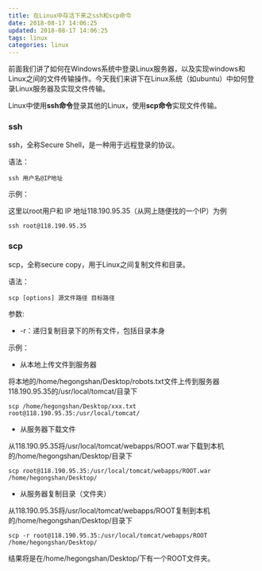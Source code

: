 ```yaml
---
title: 在Linux中存活下来之ssh和scp命令
date: 2018-08-17 14:06:25
updated: 2018-08-17 14:06:25
tags: linux
categories: linux
---
```


前面我们讲了如何在Windows系统中登录Linux服务器，以及实现windows和Linux之间的文件传输操作。今天我们来讲下在Linux系统（如ubuntu）中如何登录Linux服务器及实现文件传输。

Linux中使用**ssh命令**登录其他的Linux，使用**scp命令**实现文件传输。

<!--more-->

### ssh

ssh，全称Secure Shell，是一种用于远程登录的协议。

语法：

```shell
ssh 用户名@IP地址
```

示例：

这里以root用户和 IP 地址118.190.95.35（从网上随便找的一个IP）为例

```shell
ssh root@118.190.95.35
```

### scp

scp，全称secure copy，用于Linux之间复制文件和目录。

语法：

```shell
scp [options] 源文件路径 目标路径 
```

参数:

* -r：递归复制目录下的所有文件，包括目录本身

示例：

* 从本地上传文件到服务器

将本地的/home/hegongshan/Desktop/robots.txt文件上传到服务器118.190.95.35的/usr/local/tomcat/目录下

```
scp /home/hegongshan/Desktop/xxx.txt root@118.190.95.35:/usr/local/tomcat/
```

* 从服务器下载文件

从118.190.95.35将/usr/local/tomcat/webapps/ROOT.war下载到本机的/home/hegongshan/Desktop/目录下

```shell
scp root@118.190.95.35:/usr/local/tomcat/webapps/ROOT.war /home/hegongshan/Desktop/
```

* 从服务器复制目录（文件夹）

从118.190.95.35将/usr/local/tomcat/webapps/ROOT复制到本机的/home/hegongshan/Desktop/目录下

```shell
scp -r root@118.190.95.35:/usr/local/tomcat/webapps/ROOT /home/hegongshan/Desktop/
```

结果将是在/home/hegongshan/Desktop/下有一个ROOT文件夹。